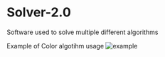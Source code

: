 # Solver-2.0
Software used to solve multiple different algorithms

Example of Color algotihm usage
![example](https://github.com/metjuperry/Solver-2.0/blob/master/scrns/Screen.png?raw=true)
